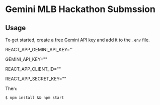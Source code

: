 # Gemini MLB Hackathon Submssion



## Usage

To get started, [create a free Gemini API key](https://aistudio.google.com/apikey) and add it to the `.env` file. 

REACT_APP_GEMINI_API_KEY=''

GEMINI_API_KEY=""

REACT_APP_CLIENT_ID=""

REACT_APP_SECRET_KEY=""


Then:

```
$ npm install && npm start
```

